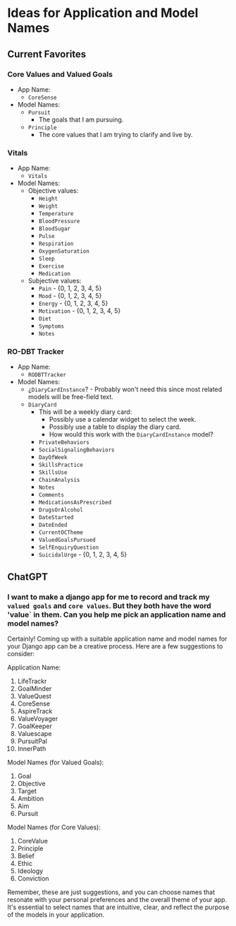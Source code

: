 # Ideas for Application and Model Names

## Current Favorites

### Core Values and Valued Goals

* App Name:
    * `CoreSense`
* Model Names:
    * `Pursuit`
        * The goals that I am pursuing.
    * `Principle`
        * The core values that I am trying to clarify and live by.

### Vitals

* App Name:
    * `Vitals`
* Model Names:
    * Objective values:
        * `Height`
        * `Weight`
        * `Temperature`
        * `BloodPressure`
        * `BloodSugar`
        * `Pulse`
        * `Respiration`
        * `OxygenSaturation`
        * `Sleep`
        * `Exercise`
        * `Medication`
    * Subjective values:
        * `Pain` - {0, 1, 2, 3, 4, 5}
        * `Mood` - {0, 1, 2, 3, 4, 5}
        * `Energy` - {0, 1, 2, 3, 4, 5}
        * `Motivation` - {0, 1, 2, 3, 4, 5}
        * `Diet`
        * `Symptoms`
        * `Notes`

### RO-DBT Tracker

* App Name:
    * `RODBTTracker`
* Model Names:
    * ¿`DiaryCardInstance`? - Probably won't need this since most related models will be free-field text.
    * `DiaryCard`
        * This will be a weekly diary card:
            * Possibly use a calendar widget to select the week.
            * Possibly use a table to display the diary card.
            * How would this work with the `DiaryCardInstance` model?
        * `PrivateBehaviors`
        * `SocialSignalingBehaviors`
        * `DayOfWeek`
        * `SkillsPractice`
        * `SkillsUse`
        * `ChainAnalysis`
        * `Notes`
        * `Comments`
        * `MedicationsAsPrescribed`
        * `DrugsOrAlcohol`
        * `DateStarted`
        * `DateEnded`
        * `CurrentOCTheme`
        * `ValuedGoalsPursued`
        * `SelfEnquiryQuestion`
        * `SuicidalUrge` - {0, 1, 2, 3, 4, 5}

## ChatGPT

### I want to make a django app for me to record and track my `valued goals` and `core values`. But they both have the word 'value` in them. Can you help me pick an application name and model names?

Certainly! Coming up with a suitable application name and model names for your Django app can be a creative process. Here are a few suggestions to consider:

Application Name:
1. LifeTrackr
1. GoalMinder
1. ValueQuest
1. CoreSense
1. AspireTrack
1. ValueVoyager
1. GoalKeeper
1. Valuescape
1. PursuitPal
1. InnerPath

Model Names (for Valued Goals):
1. Goal
1. Objective
1. Target
1. Ambition
1. Aim
1. Pursuit

Model Names (for Core Values):
1. CoreValue
1. Principle
1. Belief
1. Ethic
1. Ideology
1. Conviction

Remember, these are just suggestions, and you can choose names that resonate with your personal preferences and the overall theme of your app. It's essential to select names that are intuitive, clear, and reflect the purpose of the models in your application.